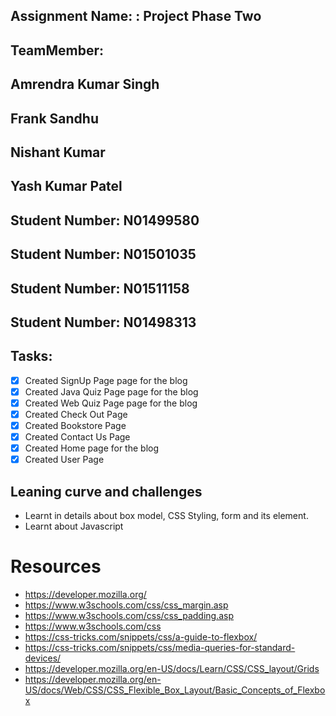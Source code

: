 ## Assignment Name: : Project Phase Two

## TeamMember:

## Amrendra Kumar Singh

## Frank Sandhu

## Nishant Kumar

## Yash Kumar Patel

## Student Number: N01499580

## Student Number: N01501035

## Student Number: N01511158

## Student Number: N01498313

## Tasks:

- [x] Created SignUp Page page for the blog
- [x] Created Java Quiz Page page for the blog
- [x] Created Web Quiz Page page for the blog
- [x] Created Check Out Page
- [x] Created Bookstore Page
- [x] Created Contact Us Page
- [x] Created Home page for the blog
- [x] Created User Page

## Leaning curve and challenges

- Learnt in details about box model, CSS Styling, form and its element.
- Learnt about Javascript

# Resources

- https://developer.mozilla.org/
- https://www.w3schools.com/css/css_margin.asp
- https://www.w3schools.com/css/css_padding.asp
- https://www.w3schools.com/css
- https://css-tricks.com/snippets/css/a-guide-to-flexbox/
- https://css-tricks.com/snippets/css/media-queries-for-standard-devices/
- https://developer.mozilla.org/en-US/docs/Learn/CSS/CSS_layout/Grids
- https://developer.mozilla.org/en-US/docs/Web/CSS/CSS_Flexible_Box_Layout/Basic_Concepts_of_Flexbox
